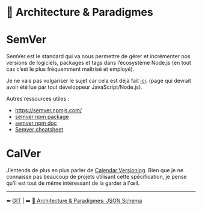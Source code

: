 # 🌇 Architecture & Paradigmes

# SemVer

SemVer est le standard qui va nous permettre de gérer et incrémenter nos versions de logiciels, packages et tags dans l’écosystème Node.js (en tout cas c’est le plus fréquemment maîtrisé et employé).

Je ne vais pas vulgariser le sujet car cela est déjà fait [ici](https://semver.org/lang/fr/). (page qui devrait avoir été lue par tout développeur JavaScript/Node.js).

Autres ressources utiles :

- <https://semver.npmjs.com/>
- [semver npm package](https://github.com/npm/node-semver#readme)
- [semver npm doc](https://docs.npmjs.com/cli/v6/using-npm/semver)
- [Semver cheatsheet](https://devhints.io/semver)

# CalVer

J’entends de plus en plus parler de [Calendar Versioning](https://calver.org/). Bien que je ne connaisse pas beaucoup de projets utilisant cette spécification, je pense qu’il est tout de même intéressant de la garder à l'œil.

---

⬅️ [GIT](../9-git/1-git.md) |
➡️ [🌇 Architecture & Paradigmes: JSON Schema](./2-jsonschema.md)
